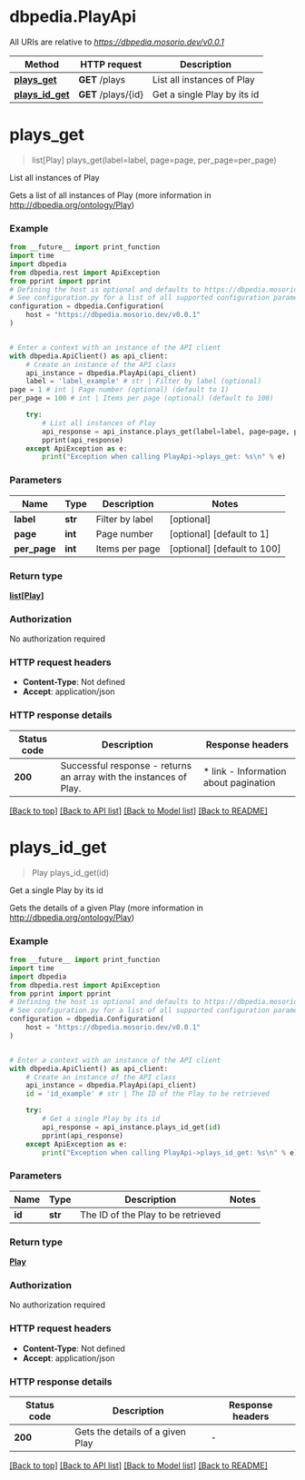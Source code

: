 # dbpedia.PlayApi

All URIs are relative to *https://dbpedia.mosorio.dev/v0.0.1*

Method | HTTP request | Description
------------- | ------------- | -------------
[**plays_get**](PlayApi.md#plays_get) | **GET** /plays | List all instances of Play
[**plays_id_get**](PlayApi.md#plays_id_get) | **GET** /plays/{id} | Get a single Play by its id


# **plays_get**
> list[Play] plays_get(label=label, page=page, per_page=per_page)

List all instances of Play

Gets a list of all instances of Play (more information in http://dbpedia.org/ontology/Play)

### Example

```python
from __future__ import print_function
import time
import dbpedia
from dbpedia.rest import ApiException
from pprint import pprint
# Defining the host is optional and defaults to https://dbpedia.mosorio.dev/v0.0.1
# See configuration.py for a list of all supported configuration parameters.
configuration = dbpedia.Configuration(
    host = "https://dbpedia.mosorio.dev/v0.0.1"
)


# Enter a context with an instance of the API client
with dbpedia.ApiClient() as api_client:
    # Create an instance of the API class
    api_instance = dbpedia.PlayApi(api_client)
    label = 'label_example' # str | Filter by label (optional)
page = 1 # int | Page number (optional) (default to 1)
per_page = 100 # int | Items per page (optional) (default to 100)

    try:
        # List all instances of Play
        api_response = api_instance.plays_get(label=label, page=page, per_page=per_page)
        pprint(api_response)
    except ApiException as e:
        print("Exception when calling PlayApi->plays_get: %s\n" % e)
```

### Parameters

Name | Type | Description  | Notes
------------- | ------------- | ------------- | -------------
 **label** | **str**| Filter by label | [optional] 
 **page** | **int**| Page number | [optional] [default to 1]
 **per_page** | **int**| Items per page | [optional] [default to 100]

### Return type

[**list[Play]**](Play.md)

### Authorization

No authorization required

### HTTP request headers

 - **Content-Type**: Not defined
 - **Accept**: application/json

### HTTP response details
| Status code | Description | Response headers |
|-------------|-------------|------------------|
**200** | Successful response - returns an array with the instances of Play. |  * link - Information about pagination <br>  |

[[Back to top]](#) [[Back to API list]](../README.md#documentation-for-api-endpoints) [[Back to Model list]](../README.md#documentation-for-models) [[Back to README]](../README.md)

# **plays_id_get**
> Play plays_id_get(id)

Get a single Play by its id

Gets the details of a given Play (more information in http://dbpedia.org/ontology/Play)

### Example

```python
from __future__ import print_function
import time
import dbpedia
from dbpedia.rest import ApiException
from pprint import pprint
# Defining the host is optional and defaults to https://dbpedia.mosorio.dev/v0.0.1
# See configuration.py for a list of all supported configuration parameters.
configuration = dbpedia.Configuration(
    host = "https://dbpedia.mosorio.dev/v0.0.1"
)


# Enter a context with an instance of the API client
with dbpedia.ApiClient() as api_client:
    # Create an instance of the API class
    api_instance = dbpedia.PlayApi(api_client)
    id = 'id_example' # str | The ID of the Play to be retrieved

    try:
        # Get a single Play by its id
        api_response = api_instance.plays_id_get(id)
        pprint(api_response)
    except ApiException as e:
        print("Exception when calling PlayApi->plays_id_get: %s\n" % e)
```

### Parameters

Name | Type | Description  | Notes
------------- | ------------- | ------------- | -------------
 **id** | **str**| The ID of the Play to be retrieved | 

### Return type

[**Play**](Play.md)

### Authorization

No authorization required

### HTTP request headers

 - **Content-Type**: Not defined
 - **Accept**: application/json

### HTTP response details
| Status code | Description | Response headers |
|-------------|-------------|------------------|
**200** | Gets the details of a given Play |  -  |

[[Back to top]](#) [[Back to API list]](../README.md#documentation-for-api-endpoints) [[Back to Model list]](../README.md#documentation-for-models) [[Back to README]](../README.md)

